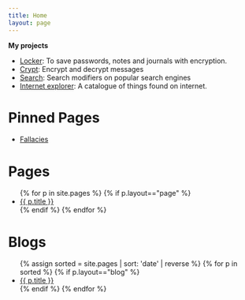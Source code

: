 ```yaml
---
title: Home
layout: page
---
```

**My projects**

- [Locker](/locker/locker.html): To save passwords, notes and journals with encryption.
- [Crypt](crypt): Encrypt and decrypt messages
- [Search](search): Search modifiers on popular search engines
- [Internet explorer](internet-explorer): A catalogue of things found on internet.

# Pinned Pages
- [Fallacies](fallacies)

# Pages
<ul>
{% for p in site.pages %}
{% if p.layout=="page" %}
<li>
    <a href="{{ p.url }}">{{ p.title }}</a>
</li>
{% endif %}
{% endfor %}
</ul>

# Blogs
<ul>
{% assign sorted = site.pages | sort: 'date' | reverse %}
{% for p in sorted %}
{% if p.layout=="blog" %}
<li>
    <a href="{{ p.url}}">{{ p.title }}</a>
</li>
{% endif %}
{% endfor %}
</ul>
